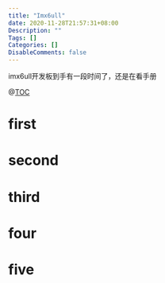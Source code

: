 ```yaml
---
title: "Imx6ull"
date: 2020-11-28T21:57:31+08:00
Description: ""
Tags: []
Categories: []
DisableComments: false
---
```

imx6ull开发板到手有一段时间了，还是在看手册<!--more-->  

@[TOC](文章目录)

# first

# second 

# third

# four

# five

